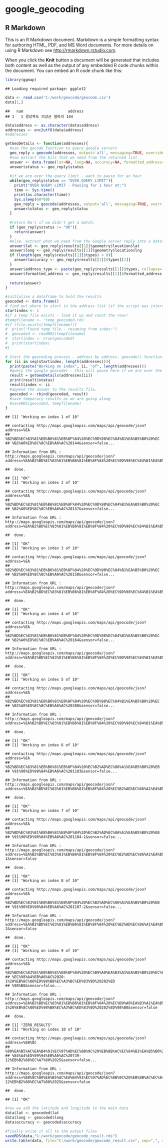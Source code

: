 google\_geocoding
================

R Markdown
----------

This is an R Markdown document. Markdown is a simple formatting syntax for authoring HTML, PDF, and MS Word documents. For more details on using R Markdown see <http://rmarkdown.rstudio.com>.

When you click the **Knit** button a document will be generated that includes both content as well as the output of any embedded R code chunks within the document. You can embed an R code chunk like this:

``` r
library(ggmap)
```

    ## Loading required package: ggplot2

``` r
data <- read.csv('C:/work/geocode/geocode.csv')
data[1,]
```

    ##   num                    address
    ## 1   1 경상북도 의성군 철파리 144

``` r
data$address <- as.character(data$address)
addresses <- enc2utf8(data$address)
#addresses

getGeoDetails <- function(addresses){
  #use the gecode function to query google servers
  geo_reply = geocode(addresses, output='all', messaging=TRUE, override_limit=TRUE)
  #now extract the bits that we need from the returned list
  answer <- data.frame(lat=NA, long=NA, accuracy=NA, formatted_address=NA, address_type=NA, status=NA)
  answer$status <- geo_reply$status
  
  #if we are over the query limit - want to pause for an hour
  while(geo_reply$status == "OVER_QUERY_LIMIT"){
    print("OVER QUERY LIMIT - Pausing for 1 hour at:") 
    time <- Sys.time()
    print(as.character(time))
    Sys.sleep(60*60)
    geo_reply = geocode(addresses, output='all', messaging=TRUE, override_limit=TRUE)
    answer$status <- geo_reply$status
  }
  
  #return Na's if we didn't get a match:
  if (geo_reply$status != "OK"){
    return(answer)
  }
  #else, extract what we need from the Google server reply into a dataframe:
  answer$lat <- geo_reply$results[[1]]$geometry$location$lat
  answer$long <- geo_reply$results[[1]]$geometry$location$lng
  if (length(geo_reply$results[[1]]$types) > 0){
    answer$accuracy <- geo_reply$results[[1]]$types[[1]]
  }
  answer$address_type <- paste(geo_reply$results[[1]]$types, collapse=',')
  answer$formatted_address <- geo_reply$results[[1]]$formatted_address
  
  return(answer)
}

#initialise a dataframe to hold the results
geocoded <- data.frame()
# find out where to start in the address list (if the script was interrupted before):
startindex <- 1
#if a temp file exists - load it up and count the rows!
#tempfilename <- 'temp_geocoded.rds'
#if (file.exists(tempfilename)){
#  print("Found temp file - resuming from index:")
#  geocoded <- readRDS(tempfilename)
#  startindex <- nrow(geocoded)
#  print(startindex)
#}

# Start the geocoding process - address by address. geocode() function takes care of query speed limit.
for (ii in seq(startindex, length(addresses))){
  print(paste("Working on index", ii, "of", length(addresses)))
  #query the google geocoder - this will pause here if we are over the limit.
  result = getGeoDetails(addresses[ii]) 
  print(result$status)
  result$index <- ii
  #append the answer to the results file.
  geocoded <- rbind(geocoded, result)
  #save temporary results as we are going along
  #saveRDS(geocoded, tempfilename)
}
```

    ## [1] "Working on index 1 of 10"

    ## contacting http://maps.googleapis.com/maps/api/geocode/json?address=%EA
    ## %B2%BD%EC%83%81%EB%B6%81%EB%8F%84%20%EC%9D%98%EC%84%B1%EA%B5%B0%20%EC
    ## %B2%A0%ED%8C%8C%EB%A6%AC%20144&sensor=false...

    ## Information from URL : http://maps.googleapis.com/maps/api/geocode/json?address=%EA%B2%BD%EC%83%81%EB%B6%81%EB%8F%84%20%EC%9D%98%EC%84%B1%EA%B5%B0%20%EC%B2%A0%ED%8C%8C%EB%A6%AC%20144&sensor=false

    ##  done.

    ## [1] "OK"
    ## [1] "Working on index 2 of 10"

    ## contacting http://maps.googleapis.com/maps/api/geocode/json?address=%EA
    ## %B2%BD%EC%83%81%EB%B6%81%EB%8F%84%20%EC%9D%98%EC%84%B1%EA%B5%B0%20%EC
    ## %B2%A0%ED%8C%8C%EB%A6%AC%20157&sensor=false...

    ## Information from URL : http://maps.googleapis.com/maps/api/geocode/json?address=%EA%B2%BD%EC%83%81%EB%B6%81%EB%8F%84%20%EC%9D%98%EC%84%B1%EA%B5%B0%20%EC%B2%A0%ED%8C%8C%EB%A6%AC%20157&sensor=false

    ##  done.

    ## [1] "OK"
    ## [1] "Working on index 3 of 10"

    ## contacting http://maps.googleapis.com/maps/api/geocode/json?address=%EA
    ## %B2%BD%EC%83%81%EB%B6%81%EB%8F%84%20%EC%9D%98%EC%84%B1%EA%B5%B0%20%EC
    ## %B2%A0%ED%8C%8C%EB%A6%AC%20158&sensor=false...

    ## Information from URL : http://maps.googleapis.com/maps/api/geocode/json?address=%EA%B2%BD%EC%83%81%EB%B6%81%EB%8F%84%20%EC%9D%98%EC%84%B1%EA%B5%B0%20%EC%B2%A0%ED%8C%8C%EB%A6%AC%20158&sensor=false

    ##  done.

    ## [1] "OK"
    ## [1] "Working on index 4 of 10"

    ## contacting http://maps.googleapis.com/maps/api/geocode/json?address=%EA
    ## %B2%BD%EC%83%81%EB%B6%81%EB%8F%84%20%EC%9D%98%EC%84%B1%EA%B5%B0%20%EC
    ## %B2%A0%ED%8C%8C%EB%A6%AC%20164&sensor=false...

    ## Information from URL : http://maps.googleapis.com/maps/api/geocode/json?address=%EA%B2%BD%EC%83%81%EB%B6%81%EB%8F%84%20%EC%9D%98%EC%84%B1%EA%B5%B0%20%EC%B2%A0%ED%8C%8C%EB%A6%AC%20164&sensor=false

    ##  done.

    ## [1] "OK"
    ## [1] "Working on index 5 of 10"

    ## contacting http://maps.googleapis.com/maps/api/geocode/json?address=%EA
    ## %B2%BD%EC%83%81%EB%B6%81%EB%8F%84%20%EC%9D%98%EC%84%B1%EA%B5%B0%20%EC
    ## %B2%A0%ED%8C%8C%EB%A6%AC%20388&sensor=false...

    ## Information from URL : http://maps.googleapis.com/maps/api/geocode/json?address=%EA%B2%BD%EC%83%81%EB%B6%81%EB%8F%84%20%EC%9D%98%EC%84%B1%EA%B5%B0%20%EC%B2%A0%ED%8C%8C%EB%A6%AC%20388&sensor=false

    ##  done.

    ## [1] "OK"
    ## [1] "Working on index 6 of 10"

    ## contacting http://maps.googleapis.com/maps/api/geocode/json?address=%EA
    ## %B2%BD%EC%83%81%EB%B6%81%EB%8F%84%20%EC%B2%AD%EC%86%A1%EA%B5%B0%20%EB
    ## %91%90%ED%98%84%EB%A6%AC%201103&sensor=false...

    ## Information from URL : http://maps.googleapis.com/maps/api/geocode/json?address=%EA%B2%BD%EC%83%81%EB%B6%81%EB%8F%84%20%EC%B2%AD%EC%86%A1%EA%B5%B0%20%EB%91%90%ED%98%84%EB%A6%AC%201103&sensor=false

    ##  done.

    ## [1] "OK"
    ## [1] "Working on index 7 of 10"

    ## contacting http://maps.googleapis.com/maps/api/geocode/json?address=%EA
    ## %B2%BD%EC%83%81%EB%B6%81%EB%8F%84%20%EC%B2%AD%EC%86%A1%EA%B5%B0%20%EB
    ## %91%90%ED%98%84%EB%A6%AC%201104-1&sensor=false...

    ## Information from URL : http://maps.googleapis.com/maps/api/geocode/json?address=%EA%B2%BD%EC%83%81%EB%B6%81%EB%8F%84%20%EC%B2%AD%EC%86%A1%EA%B5%B0%20%EB%91%90%ED%98%84%EB%A6%AC%201104-1&sensor=false

    ##  done.

    ## [1] "OK"
    ## [1] "Working on index 8 of 10"

    ## contacting http://maps.googleapis.com/maps/api/geocode/json?address=%EA
    ## %B2%BD%EC%83%81%EB%B6%81%EB%8F%84%20%EC%B2%AD%EC%86%A1%EA%B5%B0%20%EB
    ## %91%90%ED%98%84%EB%A6%AC%201107-2&sensor=false...

    ## Information from URL : http://maps.googleapis.com/maps/api/geocode/json?address=%EA%B2%BD%EC%83%81%EB%B6%81%EB%8F%84%20%EC%B2%AD%EC%86%A1%EA%B5%B0%20%EB%91%90%ED%98%84%EB%A6%AC%201107-2&sensor=false

    ##  done.

    ## [1] "OK"
    ## [1] "Working on index 9 of 10"

    ## contacting http://maps.googleapis.com/maps/api/geocode/json?address=%EA
    ## %B2%BD%EC%83%81%EB%B6%81%EB%8F%84%20%EC%B9%A0%EA%B3%A1%EA%B5%B0%20%EC%88%AD
    ## %EC%98%A4%EB%A6%AC%2020-1%20%EB%8C%80%ED%98%B8%EC%A3%BC%ED%83%9D%20202%ED
    ## %98%B8&sensor=false...

    ## Information from URL : http://maps.googleapis.com/maps/api/geocode/json?address=%EA%B2%BD%EC%83%81%EB%B6%81%EB%8F%84%20%EC%B9%A0%EA%B3%A1%EA%B5%B0%20%EC%88%AD%EC%98%A4%EB%A6%AC%2020-1%20%EB%8C%80%ED%98%B8%EC%A3%BC%ED%83%9D%20202%ED%98%B8&sensor=false

    ##  done.

    ## [1] "ZERO_RESULTS"
    ## [1] "Working on index 10 of 10"

    ## contacting http://maps.googleapis.com/maps/api/geocode/json?address=%EB%8C
    ## %80%EA%B5%AC%EA%B4%91%EC%97%AD%EC%8B%9C%20%EB%8B%AC%EC%84%B1%EA%B5%B0%20%EC
    ## %84%A4%ED%99%94%EB%A6%AC%20739-12%EB%B2%88%EC%A7%80%2025&sensor=false...

    ## Information from URL : http://maps.googleapis.com/maps/api/geocode/json?address=%EB%8C%80%EA%B5%AC%EA%B4%91%EC%97%AD%EC%8B%9C%20%EB%8B%AC%EC%84%B1%EA%B5%B0%20%EC%84%A4%ED%99%94%EB%A6%AC%20739-12%EB%B2%88%EC%A7%80%2025&sensor=false

    ##  done.

    ## [1] "OK"

``` r
#now we add the latitude and longitude to the main data
data$lat <- geocoded$lat
data$long <- geocoded$long
data$accuracy <- geocoded$accuracy

#finally write it all to the output files
saveRDS(data,"C:/work/geocode/geocode_result.rds")
write.table(data, file="C:/work/geocode/geocode_result.csv", sep=",", row.names=FALSE)
```
